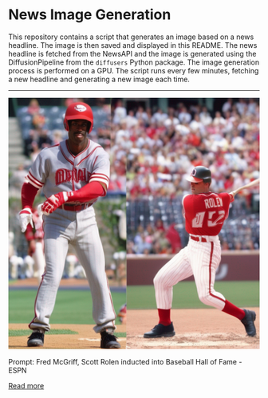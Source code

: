 # News Image Generation
This repository contains a script that generates an image based on a news headline. The image is then saved and displayed in this README.
The news headline is fetched from the NewsAPI and the image is generated using the DiffusionPipeline from the `diffusers` Python package. The image generation process is performed on a GPU.
The script runs every few minutes, fetching a new headline and generating a new image each time.

---

![Generated Image](image.png)

Prompt: Fred McGriff, Scott Rolen inducted into Baseball Hall of Fame - ESPN

[Read more](https://www.espn.com/mlb/story/_/id/38059864/fred-mcgriff-scott-rolen-inducted-baseball-hall-fame)